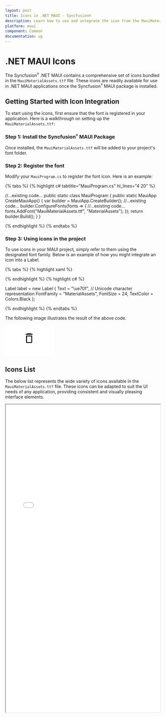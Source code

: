 ```yaml
---
layout: post
title: Icons in .NET MAUI - Syncfusion®
description: Learn how to use and integrate the icon from the MauiMaterialAssets.ttf file in Syncfusion® .NET MAUI components.
platform: maui
component: Common
documentation: ug
---
```


# .NET MAUI Icons

The Syncfusion<sup style="font-size:70%">&reg;</sup> .NET MAUI contains a comprehensive set of icons bundled in the `MauiMaterialAssets.ttf` file. These icons are readily available for use in .NET MAUI applications once the Syncfusion<sup style="font-size:70%">&reg;</sup> MAUI package is installed.

## Getting Started with Icon Integration

To start using the icons, first ensure that the font is registered in your application. Here is a walkthrough on setting up the `MauiMaterialAssets.ttf:`

### Step 1: Install the Syncfusion<sup style="font-size:70%">&reg;</sup> MAUI Package

Once installed, the `MauiMaterialAssets.ttf` will be added to your project's font folder.

### Step 2: Register the font

Modify your `MauiProgram.cs` to register the font icon. Here is an example:

{% tabs %}
{% highlight c# tabtitle="MauiProgram.cs" hl_lines="4 20" %}

//...existing code...
public static class MauiProgram
{
    public static MauiApp CreateMauiApp()
    {
        var builder = MauiApp.CreateBuilder();
        //...existing code...
        builder.ConfigureFonts(fonts =>
        {
            //...existing code...
            fonts.AddFont("MauiMaterialAssets.ttf", "MaterialAssets");
        });
        return builder.Build();
    }
}

{% endhighlight %}
{% endtabs %}

### Step 3: Using icons in the project

To use icons in your MAUI project, simply refer to them using the designated font family. Below is an example of how you might integrate an icon into a Label.

{% tabs %}
{% highlight xaml %}

<Label  Text="&#xE70F;"
        FontFamily="MaterialAssets"
        FontSize="24"
        TextColor="Black"/>
        
{% endhighlight %}
{% highlight c# %}

Label label = new Label
{
    Text = "\ue70f", // Unicode character representation
    FontFamily = "MaterialAssets",
    FontSize = 24,
    TextColor = Colors.Black 
};

{% endhighlight %}
{% endtabs %}

The following image illustrates the result of the above code.

![Delete Icon](images/delete_icon.png)

## Icons List

The below list represents the wide variety of icons available in the `MauiMaterialAssets.ttf` file. These icons can be adapted to suit the UI needs of any application, providing consistent and visually pleasing interface elements.

<iframe src="fonts/demo.html" style="height:1000px;width:100%;"></iframe>
